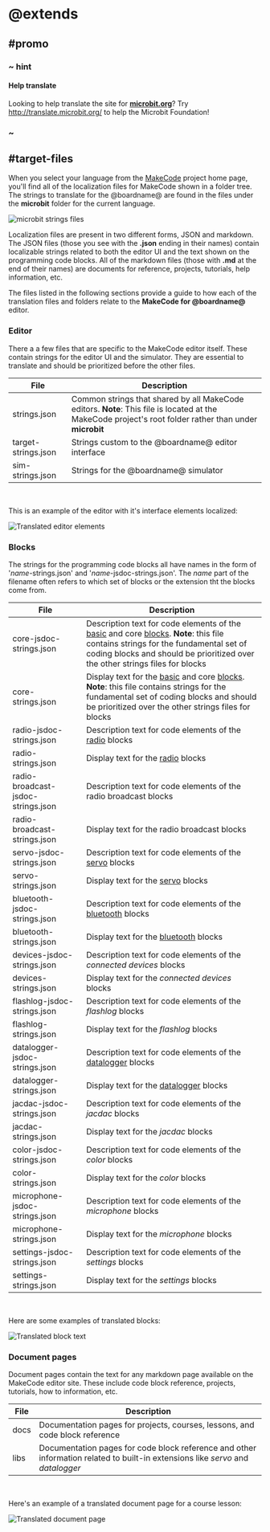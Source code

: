 # @extends

## #promo

### ~ hint

#### Help translate

Looking to help translate the site for **[microbit.org](http://microbit.org)**? Try http://translate.microbit.org/ to help the Microbit Foundation!
 
### ~

## #target-files

When you select your language from the [MakeCode](https://crowdin.com/project/makecode) project home page, you'll find all of the localization files for MakeCode shown in a folder tree. The strings to translate for the @boardname@ are found in the files under the **microbit** folder for the current language.

![microbit strings files](/static/mb/translate/crowdin-folder.png)

Localization files are present in two different forms, JSON and markdown. The JSON files (those you see with the **.json** ending in their names) contain localizable strings related to both the editor UI and the text shown on the programming code blocks. All of the markdown files (those with **.md** at the end of their names) are documents for reference, projects, tutorials, help information, etc.

The files listed in the following sections provide a guide to how each of the translation files and folders relate to the **MakeCode for @boardname@** editor.

### Editor

There a a few files that are specific to the MakeCode editor itself. These contain strings for the editor UI and the simulator. They are essential to translate and should be prioritized before the other files.

| File | Description |
| - | - |
| strings.json | Common strings that shared by all MakeCode editors. **Note**: This file is located at the MakeCode project's root folder rather than under **microbit** |
| target-strings.json | Strings custom to the @boardname@ editor interface |
| sim-strings.json | Strings for the @boardname@ simulator |
<br/>

This is an example of the editor with it's interface elements localized:

![Translated editor elements](/static/mb/translate/target-strings.jpg)

### Blocks

The strings for the programming code blocks all have names in the form of '_name_-strings.json' and '_name_-jsdoc-strings.json'. The _name_ part of the filename often refers to which set of blocks or the extension tht the blocks come from. 

| File | Description |
| - | - |
| core-jsdoc-strings.json |  Description text for code elements of the [basic](/reference/basic) and core [blocks](/blocks). **Note**: this file contains strings for the fundamental set of coding blocks and should be prioritized over the other strings files for blocks |
| core-strings.json | Display text for the [basic](/reference/basic) and core [blocks](/reference/blocks). **Note**: this file contains strings for the fundamental set of coding blocks and should be prioritized over the other strings files for blocks |
| radio-jsdoc-strings.json | Description text for code elements of the [radio](/reference/radio) blocks |
| radio-strings.json | Display text for the [radio](/reference/radio) blocks |
| radio-broadcast-jsdoc-strings.json |  Description text for code elements of the radio broadcast blocks |
| radio-broadcast-strings.json | Display text for the radio broadcast blocks |
| servo-jsdoc-strings.json | Description text for code elements of the [servo](/reference/servos) blocks |
| servo-strings.json | Display text for the [servo](/reference/servos) blocks |
| bluetooth-jsdoc-strings.json | Description text for code elements of the [bluetooth](/reference/bluetooth) blocks
| bluetooth-strings.json | Display text for the [bluetooth](/reference/bluetooth) blocks |
| devices-jsdoc-strings.json | Description text for code elements of the _connected devices_ blocks |
| devices-strings.json | Display text for the _connected devices_ blocks |
| flashlog-jsdoc-strings.json | Description text for code elements of the _flashlog_ blocks |
| flashlog-strings.json | Display text for the _flashlog_ blocks |
| datalogger-jsdoc-strings.json | Description text for code elements of the [datalogger](/reference/datalogger) blocks |
| datalogger-strings.json | Display text for the [datalogger](/reference/datalogger) blocks |
| jacdac-jsdoc-strings.json | Description text for code elements of the _jacdac_ blocks
| jacdac-strings.json | Display text for the _jacdac_ blocks |
| color-jsdoc-strings.json | Description text for code elements of the _color_ blocks
| color-strings.json | Display text for the _color_ blocks |
| microphone-jsdoc-strings.json | Description text for code elements of the _microphone_ blocks
| microphone-strings.json | Display text for the _microphone_ blocks |
| settings-jsdoc-strings.json | Description text for code elements of the _settings_ blocks
| settings-strings.json | Display text for the _settings_ blocks |
<br/>

Here are some examples of translated blocks:

![Translated block text](/static/mb/translate/block-text.jpg)

### Document pages

Document pages contain the text for any markdown page available on the MakeCode editor site. These include code block reference, projects, tutorials, how to information, etc.

| File | Description |
| - | - |
| docs | Documentation pages for projects, courses, lessons, and code block reference |
| libs | Documentation pages for code block reference and other information related to built-in extensions like _servo_ and _datalogger_ |
<br/>

Here's an example of a translated document page for a course lesson:

![Translated document page](/static/mb/translate/doc-page.jpg)
